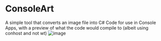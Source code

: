 # ConsoleArt
A simple tool that converts an image file into C# Code for use in Console Apps, with a preview of what the code would compile to (albeit using conhost and not wt)
![image](https://github.com/kran27/ConsoleArt/assets/56488228/2105401b-f7dc-401d-99bc-df3580f0cb52)
